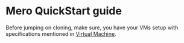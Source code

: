 # Mero QuickStart guide
Before jumping on cloning, make sure, you have your VMs setup with specifications mentioned in [Virtual Machine](VIRTUAL_MACHINE.md).


